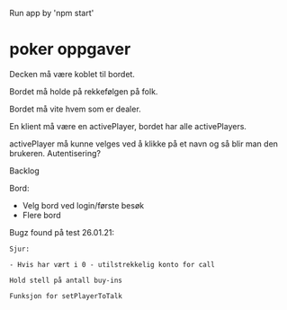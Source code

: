 Run app by 'npm start'


# poker oppgaver
Decken må være koblet til bordet.

Bordet må holde på rekkefølgen på folk.

Bordet må vite hvem som er dealer.

En klient må være en activePlayer, bordet har alle activePlayers.

activePlayer må kunne velges ved å klikke på et navn og så blir man den brukeren. Autentisering?



Backlog

Bord:
- Velg bord ved login/første besøk
- Flere bord

Bugz found på test 26.01.21:
	

	Sjur:

	- Hvis har vært i 0 - utilstrekkelig konto for call

	Hold stell på antall buy-ins

	Funksjon for setPlayerToTalk

	



